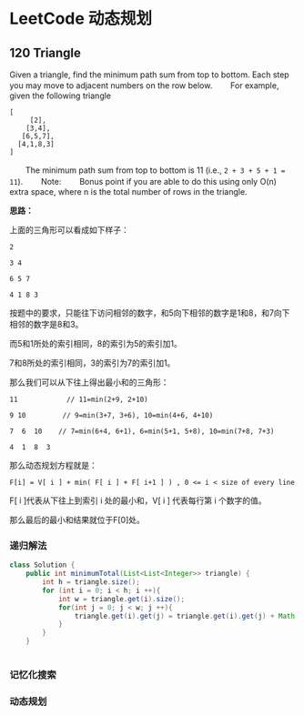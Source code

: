# LeetCode 动态规划  

## 120 Triangle  

Given a triangle, find the minimum path sum from top to bottom. Each step you may move to adjacent numbers on the row below. 
　　For example, given the following triangle

```
[
     [2],
    [3,4],
   [6,5,7],
  [4,1,8,3]
]
```

　　The minimum path sum from top to bottom is 11 (i.e., `2 + 3 + 5 + 1 = 11`). 
　　Note: 
　　Bonus point if you are able to do this using only O(n) extra space, where n is the total number of rows in the triangle. 

**思路：**

上面的三角形可以看成如下样子：

`2`

`3 4`

`6 5 7` 

`4 1 8 3`

按题中的要求，只能往下访问相邻的数字，和5向下相邻的数字是1和8，和7向下相邻的数字是8和3。

而5和1所处的索引相同，8的索引为5的索引加1。

7和8所处的索引相同，3的索引为7的索引加1。

那么我们可以从下往上得出最小和的三角形：

`11            // 11=min(2+9, 2+10)`

`9 10         // 9=min(3+7, 3+6), 10=min(4+6, 4+10)`

`7  6  10    // 7=min(6+4, 6+1), 6=min(5+1, 5+8), 10=min(7+8, 7+3)`

`4  1  8  3`

那么动态规划方程就是：

`F[i] = V[ i ] + min( F[ i ] + F[ i+1 ] ) , 0 <= i < size of every line`

F[ i ]代表从下往上到索引  i  处的最小和，V[ i ] 代表每行第 i 个数字的值。

那么最后的最小和结果就位于F[0]处。

### 递归解法

```java
class Solution {
	public int minimumTotal(List<List<Integer>> triangle) {
   	    int h = triangle.size();
        for (int i = 0; i < h; i ++){
            int w = triangle.get(i).size();
            for(int j = 0; j < w; j ++){
                triangle.get(i).get(j) = triangle.get(i).get(j) + Math.min(minimumTotal()
            }
        }
    }
                                                                           }
```

### 记忆化搜索



### 动态规划 





































